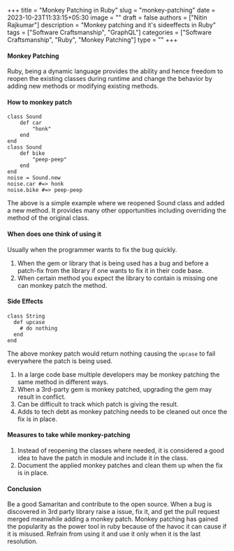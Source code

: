 +++
title = "Monkey Patching in Ruby"
slug = "monkey-patching"
date = 2023-10-23T11:33:15+05:30
image = ""
draft = false
authors = ["Nitin Rajkumar"]
description = "Monkey patching and it's sideeffects in Ruby"
tags = ["Software Craftsmanship", "GraphQL"]
categories = ["Software Craftsmanship", "Ruby", "Monkey Patching"]
type = ""
+++

#### Monkey Patching
Ruby, being a dynamic language provides the ability and hence freedom to reopen the existing classes during runtime and change the behavior by adding new methods or modifying existing methods. 

#### How to monkey patch
```
class Sound
	def car
		"honk"
	end
end
class Sound
	def bike
		"peep-peep"
	end
end
noise = Sound.new
noise.car #=> honk
noise.bike #=> peep-peep
```
The above is a simple example where we reopened Sound class and added a new method. It provides many other opportunities including overriding the method of the original class.

#### When does one think of using it
Usually when the programmer wants to fix the bug quickly.
1. When the gem or library that is being used has a bug and before a patch-fix from the library if one wants to fix it in their code base.
2. When certain method you expect the library to contain is missing one can monkey patch the method.

#### Side Effects

```
class String
  def upcase
    # do nothing 
  end
end
```
The above monkey patch would return nothing causing the `upcase` to fail everywhere the patch is being used.
1. In a large code base multiple developers may be monkey patching the same method in different ways.
2. When a 3rd-party gem is monkey patched, upgrading the gem may result in conflict.
3. Can be difficult to track which patch is giving the result.
4. Adds to tech debt as monkey patching needs to be cleaned out once the fix is in place.
#### Measures to take while monkey-patching
 
1. Instead of reopening the classes where needed, it is considered a good idea to have the patch in module and include it in the class.
2. Document the applied monkey patches and clean them up when the fix is in place.

#### Conclusion

Be a good Samaritan and contribute to the open source. When a bug is discovered in 3rd party library raise a issue, fix it, and get the pull request merged meanwhile adding a monkey patch. Monkey patching has gained the popularity as the power tool in ruby because of the havoc it can cause if it is misused. Refrain from using it and use it only when it is the last resolution.

